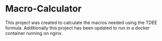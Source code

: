 # Macro-Calculator

This project was created to calculate the macros needed using the TDEE formula.
Additionally this project has been updated to run in a docker container running on nginx.
